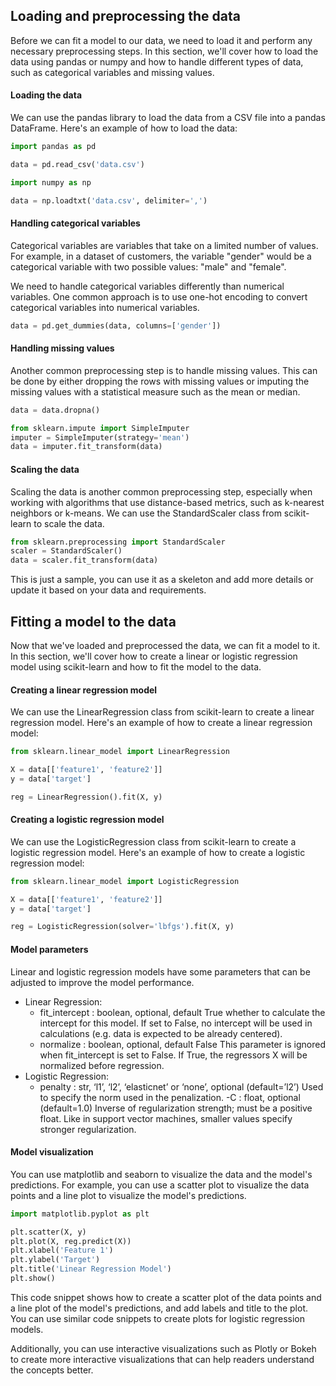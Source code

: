 ## Loading and preprocessing the data

Before we can fit a model to our data, we need to load it and perform any necessary preprocessing steps. In this section, we'll cover how to load the data using pandas or numpy and how to handle different types of data, such as categorical variables and missing values.

#### Loading the data

We can use the pandas library to load the data from a CSV file into a pandas DataFrame. Here's an example of how to load the data:


```python
import pandas as pd

data = pd.read_csv('data.csv')
```
```python
import numpy as np

data = np.loadtxt('data.csv', delimiter=',')
```

#### Handling categorical variables
Categorical variables are variables that take on a limited number of values. For example, in a dataset of customers, the variable "gender" would be a categorical variable with two possible values: "male" and "female".

We need to handle categorical variables differently than numerical variables. One common approach is to use one-hot encoding to convert categorical variables into numerical variables.

```python
data = pd.get_dummies(data, columns=['gender'])
```


#### Handling missing values
Another common preprocessing step is to handle missing values. This can be done by either dropping the rows with missing values or imputing the missing values with a statistical measure such as the mean or median.

```python
data = data.dropna()
```

```python
from sklearn.impute import SimpleImputer
imputer = SimpleImputer(strategy='mean')
data = imputer.fit_transform(data)
```


#### Scaling the data
Scaling the data is another common preprocessing step, especially when working with algorithms that use distance-based metrics, such as k-nearest neighbors or k-means. We can use the StandardScaler class from scikit-learn to scale the data.
```python
from sklearn.preprocessing import StandardScaler
scaler = StandardScaler()
data = scaler.fit_transform(data)
```

This is just a sample, you can use it as a skeleton and add more details or update it based on your data and requirements.


## Fitting a model to the data

Now that we've loaded and preprocessed the data, we can fit a model to it. In this section, we'll cover how to create a linear or logistic regression model using scikit-learn and how to fit the model to the data.

#### Creating a linear regression model

We can use the LinearRegression class from scikit-learn to create a linear regression model. Here's an example of how to create a linear regression model:

```python
from sklearn.linear_model import LinearRegression

X = data[['feature1', 'feature2']]
y = data['target']

reg = LinearRegression().fit(X, y)
```

#### Creating a logistic regression model
We can use the LogisticRegression class from scikit-learn to create a logistic regression model. Here's an example of how to create a logistic regression model:
```python
from sklearn.linear_model import LogisticRegression

X = data[['feature1', 'feature2']]
y = data['target']

reg = LogisticRegression(solver='lbfgs').fit(X, y)
```

#### Model parameters
Linear and logistic regression models have some parameters that can be adjusted to improve the model performance.

- Linear Regression:
	- fit_intercept : boolean, optional, default True 
	  whether to calculate the intercept for this model. If set to False, no intercept will be used in calculations (e.g. data is expected to be already centered).
	- normalize : boolean, optional, default False
          This parameter is ignored when fit_intercept is set to False. If True, the regressors X will be normalized before regression.
- Logistic Regression:
	- penalty : str, ‘l1’, ‘l2’, ‘elasticnet’ or ‘none’, optional (default=’l2’)
	  Used to specify the norm used in the penalization.
	-C : float, optional (default=1.0)
	Inverse of regularization strength; must be a positive float. Like in support vector machines, smaller values specify stronger regularization.


#### Model visualization
You can use matplotlib and seaborn to visualize the data and the model's predictions. For example, you can use a scatter plot to visualize the data points and a line plot to visualize the model's predictions.
```python
import matplotlib.pyplot as plt

plt.scatter(X, y)
plt.plot(X, reg.predict(X))
plt.xlabel('Feature 1')
plt.ylabel('Target')
plt.title('Linear Regression Model')
plt.show()
```
This code snippet shows how to create a scatter plot of the data points and a line plot of the model's predictions, and add labels and title to the plot. You can use similar code snippets to create plots for logistic regression models.

Additionally, you can use interactive visualizations such as Plotly or Bokeh to create more interactive visualizations that can help readers understand the concepts better.




